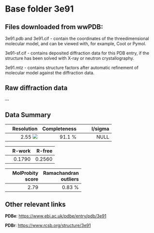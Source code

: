 # Base folder 3e91

## Files downloaded from wwPDB:

3e91.pdb and 3e91.cif - contain the coordinates of the threedimensional molecular model, and can be viewed with, for example, Coot or Pymol.

3e91-sf.cif - contains deposited diffraction data for this PDB entry, if the structure has been solved with X-ray or neutron crystallography.

3e91.mtz - contains structure factors after automatic refinement of molecular model against the diffraction data.

## Raw diffraction data

--<br> 

## Data Summary
|   | Resolution | Completeness| I/sigma |
|---|-------------:|----------------:|--------------:|
|   |2.55 ![](https://github.com/thorn-lab/coronavirus_structural_task_force/blob/master/outreach/ang.svg)|91.1  %|<img width=50/>NULL |

|   | **R-work**| **R-free**   
|---|-------------:|----------------:|           
||0.1790|0.2560|

|   |**MolProbity<br>score**| **Ramachandran<br>outliers** 
|---|-------------:|----------------:|
||2.79|0.83 %|

## Other relevant links 
**PDBe**:  https://www.ebi.ac.uk/pdbe/entry/pdb/3e91
 
**PDBr**: https://www.rcsb.org/structure/3e91 

